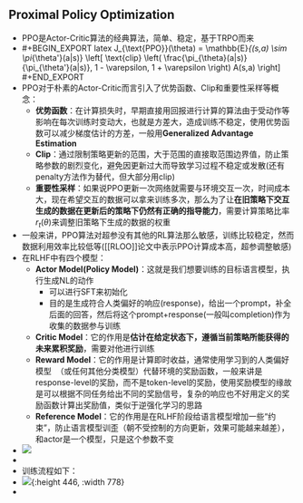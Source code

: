 ## Proximal Policy Optimization
- PPO是Actor-Critic算法的经典算法，简单、稳定，基于TRPO而来
- #+BEGIN_EXPORT latex
  J_{\text{PPO}}(\theta) = \mathbb{E}_{(s,a) \sim \pi_{\theta'}(a|s)} \left[ \text{clip} \left( \frac{\pi_{\theta}(a|s)}{\pi_{\theta'}(a|s)}, 1 - \varepsilon, 1 + \varepsilon \right) A(s,a) \right]
  #+END_EXPORT
- PPO对于朴素的Actor-Critic而言引入了优势函数、Clip和重要性采样等概念：
	- **优势函数**：在计算损失时，早期直接用回报进行计算的算法由于受动作等影响在每次训练时变动大，也就是方差大，造成训练不稳定，使用优势函数可以减少梯度估计的方差，一般用**Generalized Advantage Estimation**
	- **Clip**：通过限制策略更新的范围，大于范围的直接取范围边界值，防止策略参数的剧烈变化，避免因更新过大而导致学习过程不稳定或发散(还有penalty方法作为替代，但大部分用clip)
	- **重要性采样**：如果说PPO更新一次网络就需要与环境交互一次，时间成本大，现在希望交互的数据可以拿来训练多次，那么为了让**在旧策略下交互生成的数据在更新后的策略下仍然有正确的指导能力**，需要计算策略比率$r_t(θ)$来调整旧策略下生成的数据的权重
- 一般来讲，PPO算法对超参没有其他的RL算法那么敏感，训练比较稳定，然而数据利用效率比较低等([[RLOO]]论文中表示PPO计算成本高，超参调整敏感)
- 在RLHF中有四个模型：
	- **Actor Model(Policy Model)**：这就是我们想要训练的目标语言模型，执行生成NL的动作
		- 可以进行SFT来初始化
		- 目的是生成符合人类偏好的响应(response)，给出一个prompt，补全后面的回答，然后将这个prompt+response(一般叫completion)作为收集的数据参与训练
	- **Critic Model**：它的作用是**估计在给定状态下，遵循当前策略所能获得的未来累积奖励**，需要对他进行训练
	- **Reward Model**：它的作用是计算即时收益，通常使用学习到的人类偏好模型  （或任何其他分类模型）代替环境的奖励函数，一般来讲是response-level的奖励，而不是token-level的奖励，使用奖励模型的缘故是可以根据不同任务给出不同的奖励信号，复杂的响应也不好用定义的奖励函数计算出奖励值，类似于逆强化学习的思路
	- **Reference Model**：它的作用是在RLHF阶段给语言模型增加一些“约束”，防止语言模型训歪（朝不受控制的方向更新，效果可能越来越差），和actor是一个模型，只是这个参数不变
- ![](https://newfacade.github.io/notes-on-reinforcement-learning/_images/trl2.png)
-
- 训练流程如下：
- ![](https://newfacade.github.io/notes-on-reinforcement-learning/_images/trl1.png){:height 446, :width 778}
-